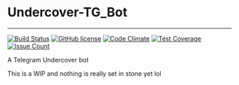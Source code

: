 # Undercover-TG_Bot
---

[![Build Status](https://travis-ci.org/itachi1706/Undercover-TG_Bot.svg?branch=master)](https://travis-ci.org/itachi1706/Undercover-TG_Bot)
[![GitHub license](https://img.shields.io/github/license/itachi1706/CheesecakeUtilities.svg)](https://github.com/itachi1706/CheesecakeUtilities/blob/master/LICENSE)
[![Code Climate](https://codeclimate.com/github/itachi1706/Undercover-TG_Bot/badges/gpa.svg)](https://codeclimate.com/github/itachi1706/Undercover-TG_Bot) 
[![Test Coverage](https://codeclimate.com/github/itachi1706/Undercover-TG_Bot/badges/coverage.svg)](https://codeclimate.com/github/itachi1706/Undercover-TG_Bot/coverage) 
[![Issue Count](https://codeclimate.com/github/itachi1706/Undercover-TG_Bot/badges/issue_count.svg)](https://codeclimate.com/github/itachi1706/Undercover-TG_Bot)


A Telegram Undercover bot

This is a WIP and nothing is really set in stone yet lol
